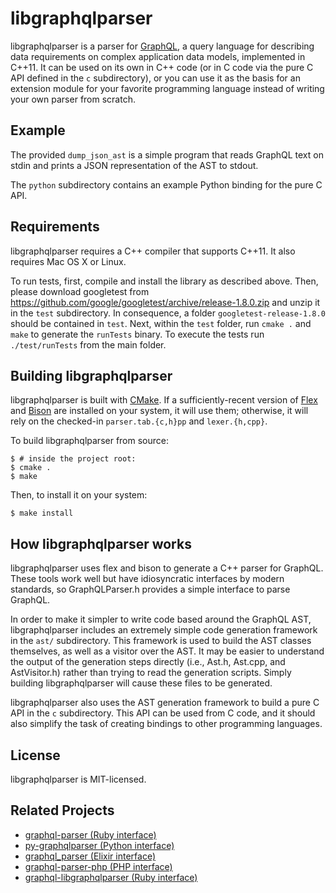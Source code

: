 # libgraphqlparser

libgraphqlparser is a parser for
[GraphQL](http://graphql.org/), a query language for describing data
requirements on complex application data models, implemented in C++11.
It can be used on its own in C++ code (or in C code via the pure C API
defined in the `c` subdirectory), or you can use it as the basis for an
extension module for your favorite programming language instead of writing
your own parser from scratch.

## Example

The provided `dump_json_ast` is a simple program that reads GraphQL
text on stdin and prints a JSON representation of the AST to stdout.

The `python` subdirectory contains an example Python binding for the
pure C API.

## Requirements

libgraphqlparser requires a C++ compiler that supports C++11. It
also requires Mac OS X or Linux.

To run tests, first, compile and install the library as described above. Then,
please download googletest from
https://github.com/google/googletest/archive/release-1.8.0.zip
and unzip it in the `test` subdirectory. In consequence, a folder
`googletest-release-1.8.0` should be contained in `test`. Next, within the
`test` folder, run `cmake .` and `make` to generate the `runTests` binary.
To execute the tests run `./test/runTests` from the main folder.

## Building libgraphqlparser

libgraphqlparser is built with [CMake](http://www.cmake.org/). If a
sufficiently-recent version of [Flex](http://flex.sourceforge.net/) and [Bison](http://www.gnu.org/software/bison/) are installed on your
system, it will use them; otherwise, it will rely on the checked-in
`parser.tab.{c,h}pp` and `lexer.{h,cpp}`.

To build libgraphqlparser from source:

```
$ # inside the project root:
$ cmake .
$ make
```

Then, to install it on your system:

```
$ make install
```

## How libgraphqlparser works

libgraphqlparser uses flex and bison to generate a C++ parser for
GraphQL. These tools work well but have idiosyncratic interfaces by
modern standards, so GraphQLParser.h provides a simple interface to
parse GraphQL.

In order to make it simpler to write code based around the GraphQL
AST, libgraphqlparser includes an extremely simple code generation
framework in the `ast/` subdirectory. This framework is used to build
the AST classes themselves, as well as a visitor over the AST. It may
be easier to understand the output of the generation steps directly
(i.e., Ast.h, Ast.cpp, and AstVisitor.h) rather than trying to read
the generation scripts. Simply building libgraphqlparser will cause
these files to be generated.

libgraphqlparser also uses the AST generation framework to build a
pure C API in the `c` subdirectory. This API can be used from C code,
and it should also simplify the task of creating bindings to other
programming languages.

## License

libgraphqlparser is MIT-licensed.

## Related Projects

- [graphql-parser (Ruby interface)](https://github.com/Shopify/graphql-parser)
- [py-graphqlparser (Python interface)](https://github.com/elastic-coders/py-graphqlparser)
- [graphql_parser (Elixir interface)](https://github.com/aarvay/graphql_parser)
- [graphql-parser-php (PHP interface)](https://github.com/dosten/graphql-parser-php)
- [graphql-libgraphqlparser (Ruby interface)](https://github.com/rmosolgo/graphql-libgraphqlparser-ruby)
